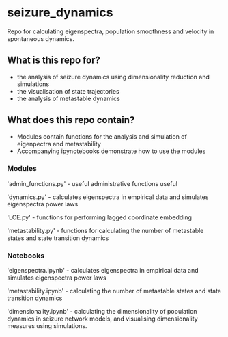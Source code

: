 # seizure_dynamics
Repo for calculating eigenspectra, population smoothness and velocity in spontaneous dynamics.

## What is this repo for?
* the analysis of seizure dynamics using dimensionality reduction and simulations
* the visualisation of state trajectories 
* the analysis of metastable dynamics


## What does this repo contain?
* Modules contain functions for the analysis and simulation of eigenpectra and metastability
* Accompanying ipynotebooks demonstrate how to use the modules

### Modules
'admin_functions.py' - useful administrative functions useful 

'dynamics.py' - calculates eigenspectra in empirical data and simulates eigenspectra power laws

'LCE.py' - functions for performing lagged coordinate embedding

'metastability.py' - functions for calculating the number of metastable states and state transition dynamics


### Notebooks

'eigenspectra.ipynb' - calculates eigenspectra in empirical data and simulates eigenspectra power laws

'metastability.ipynb' - calculating the number of metastable states and state transition dynamics

'dimensionality.ipynb' - calculating the dimensionality of population dynamics in seizure network models, and visualising dimensionality measures using simulations. 
